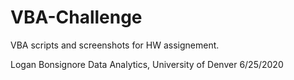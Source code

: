 # VBA-Challenge
VBA scripts and screenshots for HW assignement.


Logan Bonsignore
Data Analytics, University of Denver
6/25/2020
